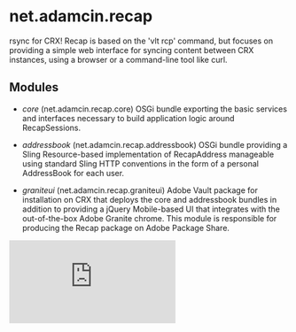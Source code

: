 net.adamcin.recap
=====================

rsync for CRX! Recap is based on the 'vlt rcp' command, but focuses on providing a simple web interface for
syncing content between CRX instances, using a browser or a command-line tool like curl.

Modules
-------

- _core_ (net.adamcin.recap.core)
OSGi bundle exporting the basic services and interfaces necessary to build application logic around RecapSessions.

- _addressbook_ (net.adamcin.recap.addressbook)
OSGi bundle providing a Sling Resource-based implementation of RecapAddress manageable using standard Sling HTTP
conventions in the form of a personal AddressBook for each user.

- _graniteui_ (net.adamcin.recap.graniteui)
Adobe Vault package for installation on CRX that deploys the core and addressbook bundles in addition to providing a
jQuery Mobile-based UI that integrates with the out-of-the-box Adobe Granite chrome. This module is responsible for
producing the Recap package on Adobe Package Share.

[![Analytics](https://ga-beacon.appspot.com/UA-37073514-2/net.adamcin.recap/blob/master/README.md)](https://github.com/igrigorik/ga-beacon)
